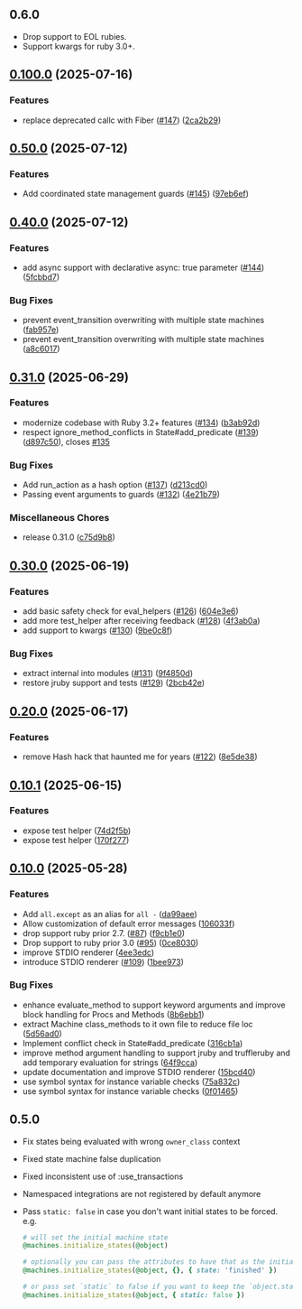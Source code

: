## 0.6.0

* Drop support to EOL rubies.
* Support kwargs for ruby 3.0+.

## [0.100.0](https://github.com/state-machines/state_machines/compare/state_machines/v0.50.0...state_machines/v0.100.0) (2025-07-16)


### Features

* replace deprecated callc with Fiber ([#147](https://github.com/state-machines/state_machines/issues/147)) ([2ca2b29](https://github.com/state-machines/state_machines/commit/2ca2b29caa13500d29b65957cecfe0578e5800ce))

## [0.50.0](https://github.com/state-machines/state_machines/compare/state_machines/v0.40.0...state_machines/v0.50.0) (2025-07-12)


### Features

* Add coordinated state management guards ([#145](https://github.com/state-machines/state_machines/issues/145)) ([97eb6ef](https://github.com/state-machines/state_machines/commit/97eb6ef28958e7a6a61fed205e5e02752a95b6a4))

## [0.40.0](https://github.com/state-machines/state_machines/compare/state_machines/v0.31.0...state_machines/v0.40.0) (2025-07-12)


### Features

* add async support with declarative async: true parameter ([#144](https://github.com/state-machines/state_machines/issues/144)) ([5fcbbd7](https://github.com/state-machines/state_machines/commit/5fcbbd72cd7c43c6e946afd242e85b0d9c781251))


### Bug Fixes

* prevent event_transition overwriting with multiple state machines ([fab957e](https://github.com/state-machines/state_machines/commit/fab957e6c4deb5486f5f817f98e410d17d2a45bf))
* prevent event_transition overwriting with multiple state machines ([a8c6017](https://github.com/state-machines/state_machines/commit/a8c60175bd0f7b8c0ea65c5f50229be94bc314c5))

## [0.31.0](https://github.com/state-machines/state_machines/compare/state_machines/v0.30.0...state_machines/v0.31.0) (2025-06-29)


### Features

* modernize codebase with Ruby 3.2+ features ([#134](https://github.com/state-machines/state_machines/issues/134)) ([b3ab92d](https://github.com/state-machines/state_machines/commit/b3ab92de9c90826a521097a863a137fd2cb429c2))
* respect ignore_method_conflicts in State#add_predicate ([#139](https://github.com/state-machines/state_machines/issues/139)) ([d897c50](https://github.com/state-machines/state_machines/commit/d897c5042aa4b6160da80b73fc352da0f2aacd8e)), closes [#135](https://github.com/state-machines/state_machines/issues/135)


### Bug Fixes

* Add run_action as a hash option ([#137](https://github.com/state-machines/state_machines/issues/137)) ([d213cd0](https://github.com/state-machines/state_machines/commit/d213cd0fa1e5ba51dce81816672ed0532ee364b0))
* Passing event arguments to guards ([#132](https://github.com/state-machines/state_machines/issues/132)) ([4e21b79](https://github.com/state-machines/state_machines/commit/4e21b79a16d2ea3ef6fcb3e882fb2b6288f0c132))


### Miscellaneous Chores

* release 0.31.0 ([c75d9b8](https://github.com/state-machines/state_machines/commit/c75d9b84cf0b2cc6a2a7ec2f9262fd5bb2db5adf))

## [0.30.0](https://github.com/state-machines/state_machines/compare/state_machines/v0.20.0...state_machines/v0.30.0) (2025-06-19)


### Features

* add basic safety check for eval_helpers ([#126](https://github.com/state-machines/state_machines/issues/126)) ([604e3e6](https://github.com/state-machines/state_machines/commit/604e3e6f3958f2b4be7a9fcbac9502b4583946de))
* add more test_helper after receiving feedback ([#128](https://github.com/state-machines/state_machines/issues/128)) ([4f3ab0a](https://github.com/state-machines/state_machines/commit/4f3ab0a4733d2aabfe78b193cde426b354e96d33))
* add support to kwargs ([#130](https://github.com/state-machines/state_machines/issues/130)) ([9be0c8f](https://github.com/state-machines/state_machines/commit/9be0c8f6cd20990745878bfd0dd4ce6d6c8ff8a1))


### Bug Fixes

* extract internal into modules ([#131](https://github.com/state-machines/state_machines/issues/131)) ([9f4850d](https://github.com/state-machines/state_machines/commit/9f4850d032d374239cf261cc4abcfed09e49ea3d))
* restore jruby support and tests ([#129](https://github.com/state-machines/state_machines/issues/129)) ([2bcb42e](https://github.com/state-machines/state_machines/commit/2bcb42e80afff2eefb29c475cd667184061109ab))

## [0.20.0](https://github.com/state-machines/state_machines/compare/state_machines/v0.10.1...state_machines/v0.20.0) (2025-06-17)


### Features

* remove Hash hack that haunted me for years ([#122](https://github.com/state-machines/state_machines/issues/122)) ([8e5de38](https://github.com/state-machines/state_machines/commit/8e5de3867aed2599d4ada6f32ced2bf95c328f9f))

## [0.10.1](https://github.com/state-machines/state_machines/compare/state_machines/v0.10.0...state_machines/v0.10.1) (2025-06-15)


### Features

* expose test helper ([74d2f5b](https://github.com/state-machines/state_machines/commit/74d2f5bb9b4718c1acfc9d11fc4bdf9a2d713622))
* expose test helper ([170f277](https://github.com/state-machines/state_machines/commit/170f27708ab324c0622db462e76db79a181dafd4))

## [0.10.0](https://github.com/state-machines/state_machines/compare/state_machines-v0.6.0...state_machines/v0.10.0) (2025-05-28)


### Features

* Add `all.except` as an alias for `all -` ([da99aee](https://github.com/state-machines/state_machines/commit/da99aeefa4ec99dc72da188d09a14227e49e8412))
* Allow customization of default error messages ([106033f](https://github.com/state-machines/state_machines/commit/106033fea5120a98790d73a6d155c60bcd39ffb6))
* drop support ruby prior 2.7. ([#87](https://github.com/state-machines/state_machines/issues/87)) ([f9cb1e0](https://github.com/state-machines/state_machines/commit/f9cb1e0aa80a7465e1677a80265fa5ae270cb1f9))
* Drop support to ruby prior 3.0 ([#95](https://github.com/state-machines/state_machines/issues/95)) ([0ce8030](https://github.com/state-machines/state_machines/commit/0ce80309941fccd208dfbe9a88b7590d9cae8717))
* improve STDIO renderer ([4ee3edc](https://github.com/state-machines/state_machines/commit/4ee3edc58e67d313f07fc9e125373db0e12a84b2))
* introduce STDIO renderer ([#109](https://github.com/state-machines/state_machines/issues/109)) ([1bee973](https://github.com/state-machines/state_machines/commit/1bee973af26cbe969fd3e9ae094c6829e995b251))


### Bug Fixes

* enhance evaluate_method to support keyword arguments and improve block handling for Procs and Methods ([8b6ebb1](https://github.com/state-machines/state_machines/commit/8b6ebb1ece7cb4a2b7e51f6c752af9ae437b30c0))
* extract Machine class_methods to it own file to reduce file loc ([5d56ad0](https://github.com/state-machines/state_machines/commit/5d56ad036cc4a9d99650764891dca72bdc697b39))
* Implement conflict check in State#add_predicate ([316cb1a](https://github.com/state-machines/state_machines/commit/316cb1a663169127dac8e24508fed785505f483a))
* improve method argument handling to support jruby and truffleruby and add temporary evaluation for strings ([64f9cca](https://github.com/state-machines/state_machines/commit/64f9cca3d1b744e49e9caadfc21d5ff2aa930c5c))
* update documentation and improve STDIO renderer ([15bcd40](https://github.com/state-machines/state_machines/commit/15bcd403e5f0a24fde8d9b8be6b642ab0fcf851f))
* use symbol syntax for instance variable checks ([75a832c](https://github.com/state-machines/state_machines/commit/75a832c39cf2d8a6c29be5b13d7e454cd179c834))
* use symbol syntax for instance variable checks ([0f01465](https://github.com/state-machines/state_machines/commit/0f014651b4709e707d658517e3f85e366f45bac5))

## 0.5.0

*   Fix states being evaluated with wrong `owner_class` context

*   Fixed state machine false duplication

*   Fixed inconsistent use of :use_transactions

*   Namespaced integrations are not registered by default anymore

*   Pass `static: false` in case you don't want initial states to be forced. e.g.

    ```ruby
    # will set the initial machine state
    @machines.initialize_states(@object)

    # optionally you can pass the attributes to have that as the initial state
    @machines.initialize_states(@object, {}, { state: 'finished' })

    # or pass set `static` to false if you want to keep the `object.state` current value
    @machines.initialize_states(@object, { static: false })
    ```
